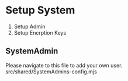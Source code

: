 # Setup System

1. Setup Admin
2. Setup Encrption Keys

## SystemAdmin

Please navigate to this file to add your own user.
src/shared/SystemAdmins-config.mjs
